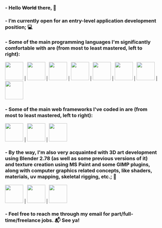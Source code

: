 ### - Hello ~~World~~ there, 🙋‍

### - I’m currently open for an entry-level application development position; 💻

### - Some of the main **programming languages** I'm significantly comfortable with are (from most to least mastered, left to right):

<img src="https://user-images.githubusercontent.com/62509375/185268203-66c3fe7b-fc64-4457-892e-36beeb77e106.png" width="60">  | 
<img src="https://user-images.githubusercontent.com/62509375/185268240-60805faa-631e-4a95-af29-b8ebadcb1898.png" width="60">  | 
<img src="https://user-images.githubusercontent.com/62509375/185268294-7058557c-681b-47f2-a772-5370e093192f.jpg" width="60">  | 
<img src="https://user-images.githubusercontent.com/62509375/185268332-5c89d4c1-0f9c-4d36-8763-5c5742799eaa.png" width="60">  | 
<img src="https://user-images.githubusercontent.com/62509375/185268555-891c9aac-b3a6-4175-acdf-49d20cba5016.png" width="60">  | 
<img src="https://user-images.githubusercontent.com/62509375/185268603-bf4db507-b187-449a-a58f-63caafae3c02.png" width="60">  | 
<img src="https://user-images.githubusercontent.com/62509375/185268653-48b81ae3-e601-4992-80c3-8e67039bd86c.png" width="60">  | 
<img src="https://user-images.githubusercontent.com/62509375/185268674-b4157c67-4de4-4d8f-a948-ee05af9dede8.png" width="60">

### - Some of the main **web frameworks** I've coded in are (from most to least mastered, left to right):

<img src="https://user-images.githubusercontent.com/62509375/185267487-b0cb44fd-b88b-414a-8e1b-f986d91276ec.png" width="60" display="inline">  | 
<img src="https://user-images.githubusercontent.com/62509375/185267555-f5f119a5-556b-44df-a5e4-6d32c78607e1.png" width="60" display="inline">  | 
<img src="https://user-images.githubusercontent.com/62509375/185267681-9d7d147a-1194-4fbd-b955-cae326576a74.png" width="60" display="inline">

### - By the way, I'm also very acquainted with **3D art** development using Blender 2.78 (as well as some previous versions of it) and texture creation using MS Paint and some GIMP plugins, along with computer graphics related concepts, like shaders, materials, uv mapping, skeletal rigging, etc.; 🎨

<img src="https://user-images.githubusercontent.com/62509375/185266916-05eeeded-a309-4528-9e36-20bb11e624b6.png" width="60" display="inline">  | 
<img src="https://user-images.githubusercontent.com/62509375/185266974-eb23004c-eb57-43b7-9fbe-b5fedfc41e50.jpg" width="60" display="inline">  | 
<img src="https://user-images.githubusercontent.com/62509375/185266950-17ad3a7e-69c4-46ad-930c-e415ba40224d.png" width="60" display="inline">

### - Feel free to reach me through my email for part/full-time/freelance jobs. 📬 See ya!

